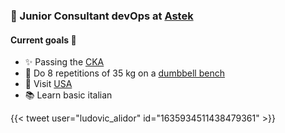 ### 🚀 Junior Consultant devOps at [Astek](https://astekgroup.fr/)

#### Current goals 🌋
- ✨ Passing the [CKA](https://www.cncf.io/certification/cka/certification)  
- 💪 Do 8 repetitions of 35 kg on a [dumbbell bench](https://www.youtube.com/watch?v=zvsu-Vv-o3Q)
- 🛫 Visit [USA](https://en.wikipedia.org/wiki/United_States)
- 📚 Learn basic italian

{{< tweet user="ludovic_alidor" id="1635934511438479361" >}}